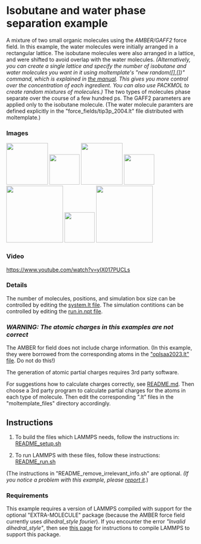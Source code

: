 Isobutane and water phase separation example
==============
A mixture of two small organic molecules using the *AMBER/GAFF2* force field.  In this example, the water molecules were initially arranged in a rectangular lattice.  The isobutane molecules were also arranged in a lattice, and were shifted to avoid overlap with the water molecules. *(Alternatively, you can create a single lattice and specify the number of isobutane and water molecules you want in it using moltemplate's "new random([],[])" command, which is explained in [the manual](https://moltemplate.org/doc/moltemplate_manual.pdf#subsubsection.8.9.1).  This gives you more control over the concentration of each ingredient.  You can also use PACKMOL to create random mixtures of molecules.)*  The two types of molecules phase separate over the course of a few hundred ps.  The GAFF2 parameters are applied only to the isobutane molecule.  (The water molecule paramters are defined explicitly in the "force_fields/tip3p_2004.lt" file distributed with moltemplate.)


### Images

<img src="images/isobutane.jpg" width=110> <img src="images/plus.svg" height=80> <img src="images/water.jpg" width=110> <img src="images/rightarrow.svg" height=80> <img src="images/water+isobutane_t=0_LR.jpg" width=150> <img src="images/rightarrow.svg" height=80> <img src="images/water+isobutane_t=840ps_LR.jpg" width=150>

### Video

https://www.youtube.com/watch?v=yIX017PUCLs


### Details

The number of molecules, positions, and simulation box size can be controlled by editing the [system.lt file](moltemplate_files/system.lt).  The simulation contitions can be controlled by editing the [run.in.npt file](run.in.npt).

### *WARNING: The atomic charges in this examples are not correct*

The AMBER for field does not include charge information.  (In this example, they were borrowed from the corresponding atoms in the ["oplsaa2023.lt" file](../../../../moltemplate/force_fields/oplsaa2023.lt).  Do not do this!)

The generation of atomic partial charges requires 3rd party software.

For suggestions how to calculate charges correctly, see [README.md](../README.md).  Then choose a 3rd party program to calculate partial charges for the atoms in each type of molecule.  Then edit the corresponding ".lt" files in the "moltemplate_files" directory accordingly.


## Instructions

1) To build the files which LAMMPS needs, follow the instructions in:
[README_setup.sh](README_setup.sh)

2) To run LAMMPS with these files, follow these instructions:
[README_run.sh](README_run.sh)

(The instructions in "README_remove_irrelevant_info.sh" are optional.  *(If you notice a problem with this example, please [report it](../README.md).*)


### Requirements

This example requires a version of LAMMPS compiled with support for the optional "EXTRA-MOLECULE" package (because the AMBER force field currently uses *dihedral_style fourier*).  If you encounter the error *"Invalid dihedral_style"*, then see [this page](https://docs.lammps.org/Build_package.html) for instructions to compile LAMMPS to support this package.
